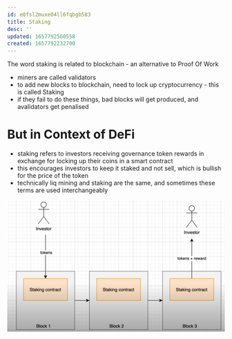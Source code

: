 ```yaml
---
id: e0fsl2muxe04ll6fqbgb583
title: Staking
desc: ''
updated: 1657792560558
created: 1657792232700
---
```


The word staking is related to blockchain - an alternative to Proof Of Work 
- miners are called validators
- to add new blocks to blockchain, need to lock up cryptocurrency - this is called Staking
- if they fail to do these things, bad blocks will get produced, and avalidators get penalised

# But in Context of DeFi

- staking refers to investors receiving governance token rewards in exchange for locking up their coins in a smart contract
- this encourages investors to keep it staked and not sell, which is bullish for the price of the token
- technically liq mining and staking are the same, and sometimes these terms are used interchangeably

![](./assets/images/Staking.png)